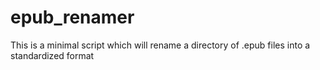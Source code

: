 # epub_renamer
This is a minimal script which will rename a directory of .epub files into a standardized format
